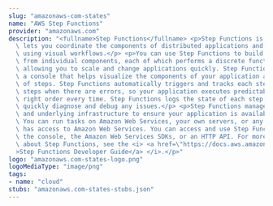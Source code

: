 ```yaml
---
slug: "amazonaws-com-states"
name: "AWS Step Functions"
provider: "amazonaws.com"
description: "<fullname>Step Functions</fullname> <p>Step Functions is a service that\
  \ lets you coordinate the components of distributed applications and microservices\
  \ using visual workflows.</p> <p>You can use Step Functions to build applications\
  \ from individual components, each of which performs a discrete function, or <i>task</i>,\
  \ allowing you to scale and change applications quickly. Step Functions provides\
  \ a console that helps visualize the components of your application as a series\
  \ of steps. Step Functions automatically triggers and tracks each step, and retries\
  \ steps when there are errors, so your application executes predictably and in the\
  \ right order every time. Step Functions logs the state of each step, so you can\
  \ quickly diagnose and debug any issues.</p> <p>Step Functions manages operations\
  \ and underlying infrastructure to ensure your application is available at any scale.\
  \ You can run tasks on Amazon Web Services, your own servers, or any system that\
  \ has access to Amazon Web Services. You can access and use Step Functions using\
  \ the console, the Amazon Web Services SDKs, or an HTTP API. For more information\
  \ about Step Functions, see the <i> <a href=\"https://docs.aws.amazon.com/step-functions/latest/dg/welcome.html\"\
  >Step Functions Developer Guide</a> </i>.</p>"
logo: "amazonaws.com-states-logo.png"
logoMediaType: "image/png"
tags:
- name: "cloud"
stubs: "amazonaws.com-states-stubs.json"
---
```

